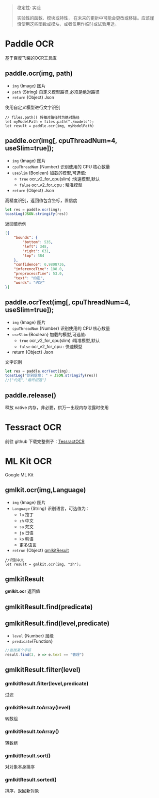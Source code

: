 >稳定性: 实验
>
> 实验性的函数、模块或特性，
> 在未来的更新中可能会更改或移除。应该谨慎使用这些函数或模块，或者仅用作临时或试验用途。
# Paddle OCR
基于百度飞桨的OCR工具库
## paddle.ocr(img, path)
- `img` {Image} 图片
- `path` {String} 自定义模型路径,必须是绝对路径
- `return` {Object} Json  

使用自定义模型进行文字识别
```
// files.path() 将相对路径转为绝对路径
let myModelPath = files.path("./models");
let result = paddle.ocr(img, myModelPath)
```

## paddle.ocr(img[, cpuThreadNum=4, useSlim=true]);
- ` img ` {Image} 图片
- ` cpuThreadNum ` {Number} 识别使用的 CPU 核心数量
- ` useSlim ` {Boolean} 加载的模型,可选值:
  - `true` ocr_v2_for_cpu(slim) :快速模型,默认
  - `false` ocr_v2_for_cpu : 精准模型
- `return` {Object} Json  

高精度识别，返回值包含坐标，置信度
```js
let res = paddle.ocr(img);
toastLog(JSON.stringify(res))
```
返回值示例
```json
[{
	"bounds": {
		"bottom": 535,
		"left": 348,
		"right": 631,
		"top": 384
	},
	"confidence": 0.9808736,
	"inferenceTime": 188.0,
	"preprocessTime": 53.0,
	"text": "约定",
	"words": "约定"
}]
```

## paddle.ocrText(img[, cpuThreadNum=4, useSlim=true]);
- ` img ` {Image} 图片
- ` cpuThreadNum ` {Number} 识别使用的 CPU 核心数量
- ` useSlim ` {Boolean} 加载的模型,可选值:
  - `true` ocr_v2_for_cpu(slim) :精准模型,默认
  - `false` ocr_v2_for_cpu : 快速模型
- return {Object} Json  

文字识别
```js
let res = paddle.ocrText(img);
toastLog("识别信息: " + JSON.stringify(res))
//["约定","最终相遇"]
```

## paddle.release()
 释放 native 内存，非必要，供万一出现内存泄露时使用

# Tessract OCR
前往 github 下载完整例子：[TessractOCR](https://github.com/wilinz/autoxjs-tessocr)

# ML Kit OCR
Google ML Kit

## gmlkit.ocr(img,Language)
- `img` {Image} 图片
- `Language` {String} 识别语言，可选值为：
   - `la` 拉丁
   - `zh` 中文
   - `sa` 梵文
   - `ja` 日语
   - `ko` 韩语
   - [更多语言](https://developers.google.cn/ml-kit/vision/text-recognition/v2/languages)
- `retrun` {Object} [gmlkitResult](#gmlkitResult)
```JS
//识别中文
let result = gmlkit.ocr(img, "zh");
```
## gmlkitResult
**gmlkit.ocr** 返回值
  
## gmlkitResult.find(predicate)

## gmlkitResult.find(level,predicate)
* `level` {Number} 层级
* `predicate`{Function}
```js
//查找某个字符
result.find(3, e => e.text == "管理")
```

## gmlkitResult.filter(level)

### gmlkitResult.filter(level,predicate)
过滤

### gmlkitResult.toArray(level)
转数组

### gmlkitResult.toArray()
转数组

### gmlkitResult.sort()
对对象本身排序

### gmlkitResult.sorted()
排序，返回新对象
